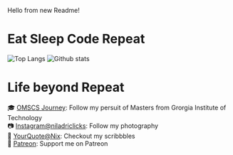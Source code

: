 Hello from new Readme!

# Eat Sleep Code Repeat
![Top Langs](https://github-readme-stats.vercel.app/api/top-langs/?username=royNiladri&layout=compact)
![Github stats](https://github-readme-stats.vercel.app/api?username=royNiladri&show_icons=true&count_private=true&include_all_commits=true&hide=contribs)

# Life beyond Repeat
:mortar_board: [OMSCS Journey](https://omscs.royniladri.dev/): Follow my persuit of Masters from Grorgia Institute of Technology\
:camera: [Instagram@niladriclicks](https://www.instagram.com/niladriclicks/): Follow my photography\
:pencil: [YourQuote@Nix](https://www.yourquote.in/niladri-roy-f2tt/quotes): Checkout my scribbbles\
:gift_heart: [Patreon](https://www.patreon.com/royniladri): Support me on Patreon
<!--![Profile views](https://gpvc.arturio.dev/royNiladri)-->

